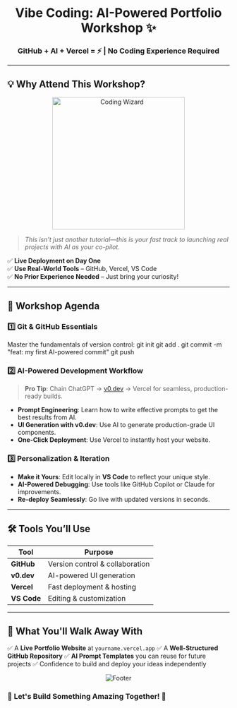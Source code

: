 <div align="center">
  <h1>Vibe Coding: AI-Powered Portfolio Workshop ✨</h1>
  <h3>GitHub + AI + Vercel = ⚡ | No Coding Experience Required</h3>
</div>

<hr/>

## 💡 Why Attend This Workshop?

<p align="center">
  <img src="https://media.giphy.com/media/LMcB8XospGZO8UQq87/giphy.gif" width="300" alt="Coding Wizard">
</p>

> *This isn’t just another tutorial—this is your fast track to launching real projects with AI as your co-pilot.*

✅ **Live Deployment on Day One**  
✅ **Use Real-World Tools** – GitHub, Vercel, VS Code  
✅ **No Prior Experience Needed** – Just bring your curiosity!

---

## 🚀 Workshop Agenda

### 1️⃣ Git & GitHub Essentials

Master the fundamentals of version control:
git init
git add .
git commit -m "feat: my first AI-powered commit"
git push

### 2️⃣ AI-Powered Development Workflow

> **Pro Tip**: Chain ChatGPT → [v0.dev](https://v0.dev) → Vercel for seamless, production-ready builds.

* **Prompt Engineering**: Learn how to write effective prompts to get the best results from AI.
* **UI Generation with v0.dev**: Use AI to generate production-grade UI components.
* **One-Click Deployment**: Use Vercel to instantly host your website.

### 3️⃣ Personalization & Iteration

* **Make it Yours**: Edit locally in **VS Code** to reflect your unique style.
* **AI-Powered Debugging**: Use tools like GitHub Copilot or Claude for improvements.
* **Re-deploy Seamlessly**: Go live with updated versions in seconds.

---

## 🛠️ Tools You’ll Use

| Tool        | Purpose                         |
| ----------- | ------------------------------- |
| **GitHub**  | Version control & collaboration |
| **v0.dev**  | AI-powered UI generation        |
| **Vercel**  | Fast deployment & hosting       |
| **VS Code** | Editing & customization         |

---

## 🎯 What You'll Walk Away With

✅ A **Live Portfolio Website** at `yourname.vercel.app`
✅ A **Well-Structured GitHub Repository**
✅ **AI Prompt Templates** you can reuse for future projects
✅ Confidence to build and deploy your ideas independently

<p align="center">
  <img src="https://capsule-render.vercel.app/api?type=waving&color=gradient&height=120&section=footer" alt="Footer">
  <h3>🚀 <b>Let's Build Something Amazing Together!</b> 🚀</h3>
</p>
